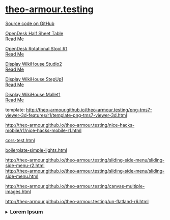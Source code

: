 [theo-armour.testing]( ./index.html )
===

<span style=display:none; >[View as web page]( http://theo-armour.github.io/theo-armour.testing/index.html "view the files as apps." ) <input value="<< You are here" size=15 style="font:bold 11pt monospace;border-width:0;" ></span>  

[Source code on GitHub]( https://github.com/theo-armour/theo-armour.testing )

[OpenDesk Half Sheet Table]( http://theo-armour.github.io/theo-armour.testing/opendesk-half-sheet-table/opendesk-half-sheet-table-r2.html )  
[Read Me]( http://theo-armour.github.io/theo-armour.testing/opendesk-half-sheet-table/ )

[OpenDesk Rotational Stool R1]( http://theo-armour.github.io/theo-armour.testing/display-open-desk-rotational-stool/build-open-desk-rotational-stool-r1.html )  
[Read Me]( http://theo-armour.github.io/theo-armour.testing/display-open-desk-rotational-stool/ )

[Display WikiHouse Studio2]( http://theo-armour.github.io/theo-armour.testing/display-wikihouse-studio2/latest/index.html )  
[Read Me]( ./index.html#./display-wikihouse-studio2/readme.md# )

[Display WikiHouse StepUp1]( http://theo-armour.github.io/theo-armour.testing/display-wikihouse-stepup1/latest/index.html )  
[Read Me]( ./index.html#./display-wikihouse-stepup1/readme.md# )

[Display WikiHouse Mallet1]( http://theo-armour.github.io/theo-armour.testing/display-wikihouse-mallet1/latest/index.html )  
[Read Me]( ./index.html#./display-wikihouse-mallet1/readme.md# )

<!--
viewer: <http://theo-armour.github.io/theo-armour.testing/png-tms7-viewer-3d-features/r1/png-tms7-viewer-3d.html>  
-->
template: <http://theo-armour.github.io/theo-armour.testing/png-tms7-viewer-3d-features/r1/template-png-tms7-viewer-3d.html>  


<http://theo-armour.github.io/theo-armour.testing/nice-hacks-mobile/r1/nice-hacks-mobile-r1.html>  

[cors-test.html]( ./cors-test.html )

[boilerplate-simple-lights.html]( ./boilerplate-simple-lights.html )

<http://theo-armour.github.io/theo-armour.testing/sliding-side-menu/sliding-side-menu-r2.html>  
<http://theo-armour.github.io/theo-armour.testing/sliding-side-menu/sliding-side-menu.html>

<http://theo-armour.github.io/theo-armour.testing/canvas-multiple-images.html>

<http://theo-armour.github.io/theo-armour.testing/un-flatland-r6.html>

<details>
<summary><h3>Lorem Ipsum</h3></summary>

lorem ipsum, quia dolor sit, amet, consectetur, adipisci velit, sed quia non numquam eius modi tempora incidunt, ut labore et dolore magnam aliquam quaerat voluptatem. ut enim ad minima veniam, quis nostrum exercitationem ullam corporis suscipit laboriosam, nisi ut aliquid ex ea commodi consequatur? quis autem vel eum iure reprehenderit, qui in ea voluptate velit esse, quam nihil molestiae consequatur, vel illum, qui dolorem eum fugiat, quo voluptas nulla pariatur?
</details>


<style>h3 { display:inline; }</style>